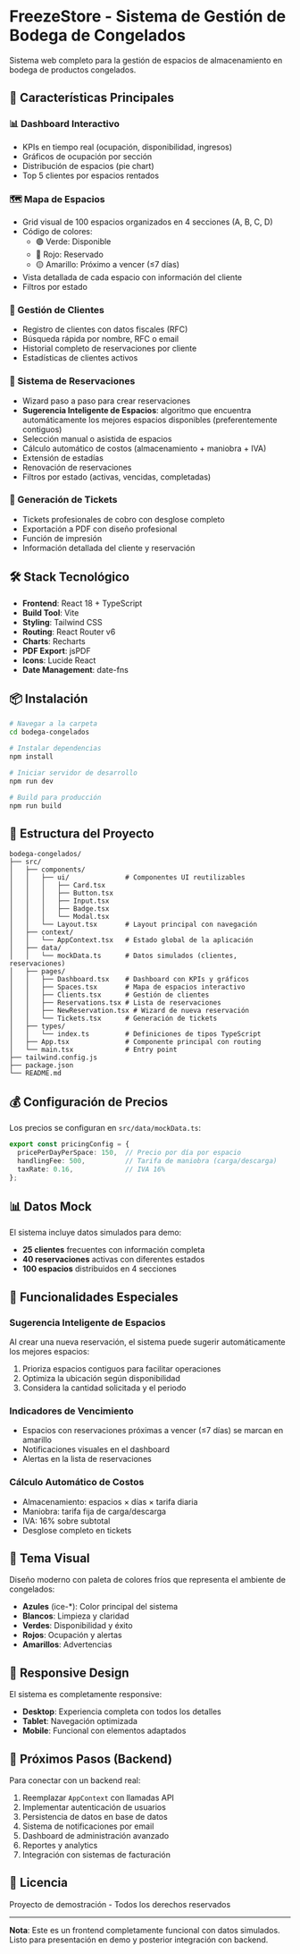 # FreezeStore - Sistema de Gestión de Bodega de Congelados

Sistema web completo para la gestión de espacios de almacenamiento en bodega de productos congelados.

## 🚀 Características Principales

### 📊 Dashboard Interactivo
- KPIs en tiempo real (ocupación, disponibilidad, ingresos)
- Gráficos de ocupación por sección
- Distribución de espacios (pie chart)
- Top 5 clientes por espacios rentados

### 🗺️ Mapa de Espacios
- Grid visual de 100 espacios organizados en 4 secciones (A, B, C, D)
- Código de colores:
  - 🟢 Verde: Disponible
  - 🔴 Rojo: Reservado
  - 🟡 Amarillo: Próximo a vencer (≤7 días)
- Vista detallada de cada espacio con información del cliente
- Filtros por estado

### 👥 Gestión de Clientes
- Registro de clientes con datos fiscales (RFC)
- Búsqueda rápida por nombre, RFC o email
- Historial completo de reservaciones por cliente
- Estadísticas de clientes activos

### 📅 Sistema de Reservaciones
- Wizard paso a paso para crear reservaciones
- **Sugerencia Inteligente de Espacios**: algoritmo que encuentra automáticamente los mejores espacios disponibles (preferentemente contiguos)
- Selección manual o asistida de espacios
- Cálculo automático de costos (almacenamiento + maniobra + IVA)
- Extensión de estadías
- Renovación de reservaciones
- Filtros por estado (activas, vencidas, completadas)

### 🧾 Generación de Tickets
- Tickets profesionales de cobro con desglose completo
- Exportación a PDF con diseño profesional
- Función de impresión
- Información detallada del cliente y reservación

## 🛠️ Stack Tecnológico

- **Frontend**: React 18 + TypeScript
- **Build Tool**: Vite
- **Styling**: Tailwind CSS
- **Routing**: React Router v6
- **Charts**: Recharts
- **PDF Export**: jsPDF
- **Icons**: Lucide React
- **Date Management**: date-fns

## 📦 Instalación

```bash
# Navegar a la carpeta
cd bodega-congelados

# Instalar dependencias
npm install

# Iniciar servidor de desarrollo
npm run dev

# Build para producción
npm run build
```

## 🎨 Estructura del Proyecto

```
bodega-congelados/
├── src/
│   ├── components/
│   │   ├── ui/              # Componentes UI reutilizables
│   │   │   ├── Card.tsx
│   │   │   ├── Button.tsx
│   │   │   ├── Input.tsx
│   │   │   ├── Badge.tsx
│   │   │   └── Modal.tsx
│   │   └── Layout.tsx       # Layout principal con navegación
│   ├── context/
│   │   └── AppContext.tsx   # Estado global de la aplicación
│   ├── data/
│   │   └── mockData.ts      # Datos simulados (clientes, reservaciones)
│   ├── pages/
│   │   ├── Dashboard.tsx    # Dashboard con KPIs y gráficos
│   │   ├── Spaces.tsx       # Mapa de espacios interactivo
│   │   ├── Clients.tsx      # Gestión de clientes
│   │   ├── Reservations.tsx # Lista de reservaciones
│   │   ├── NewReservation.tsx # Wizard de nueva reservación
│   │   └── Tickets.tsx      # Generación de tickets
│   ├── types/
│   │   └── index.ts         # Definiciones de tipos TypeScript
│   ├── App.tsx              # Componente principal con routing
│   └── main.tsx             # Entry point
├── tailwind.config.js
├── package.json
└── README.md
```

## 💰 Configuración de Precios

Los precios se configuran en `src/data/mockData.ts`:

```typescript
export const pricingConfig = {
  pricePerDayPerSpace: 150,  // Precio por día por espacio
  handlingFee: 500,          // Tarifa de maniobra (carga/descarga)
  taxRate: 0.16,             // IVA 16%
};
```

## 📊 Datos Mock

El sistema incluye datos simulados para demo:
- **25 clientes** frecuentes con información completa
- **40 reservaciones** activas con diferentes estados
- **100 espacios** distribuidos en 4 secciones

## 🎯 Funcionalidades Especiales

### Sugerencia Inteligente de Espacios
Al crear una nueva reservación, el sistema puede sugerir automáticamente los mejores espacios:
1. Prioriza espacios contiguos para facilitar operaciones
2. Optimiza la ubicación según disponibilidad
3. Considera la cantidad solicitada y el periodo

### Indicadores de Vencimiento
- Espacios con reservaciones próximas a vencer (≤7 días) se marcan en amarillo
- Notificaciones visuales en el dashboard
- Alertas en la lista de reservaciones

### Cálculo Automático de Costos
- Almacenamiento: espacios × días × tarifa diaria
- Maniobra: tarifa fija de carga/descarga
- IVA: 16% sobre subtotal
- Desglose completo en tickets

## 🎨 Tema Visual

Diseño moderno con paleta de colores fríos que representa el ambiente de congelados:
- **Azules** (ice-*): Color principal del sistema
- **Blancos**: Limpieza y claridad
- **Verdes**: Disponibilidad y éxito
- **Rojos**: Ocupación y alertas
- **Amarillos**: Advertencias

## 📱 Responsive Design

El sistema es completamente responsive:
- **Desktop**: Experiencia completa con todos los detalles
- **Tablet**: Navegación optimizada
- **Mobile**: Funcional con elementos adaptados

## 🚀 Próximos Pasos (Backend)

Para conectar con un backend real:

1. Reemplazar `AppContext` con llamadas API
2. Implementar autenticación de usuarios
3. Persistencia de datos en base de datos
4. Sistema de notificaciones por email
5. Dashboard de administración avanzado
6. Reportes y analytics
7. Integración con sistemas de facturación

## 📄 Licencia

Proyecto de demostración - Todos los derechos reservados

---

**Nota**: Este es un frontend completamente funcional con datos simulados. Listo para presentación en demo y posterior integración con backend.
